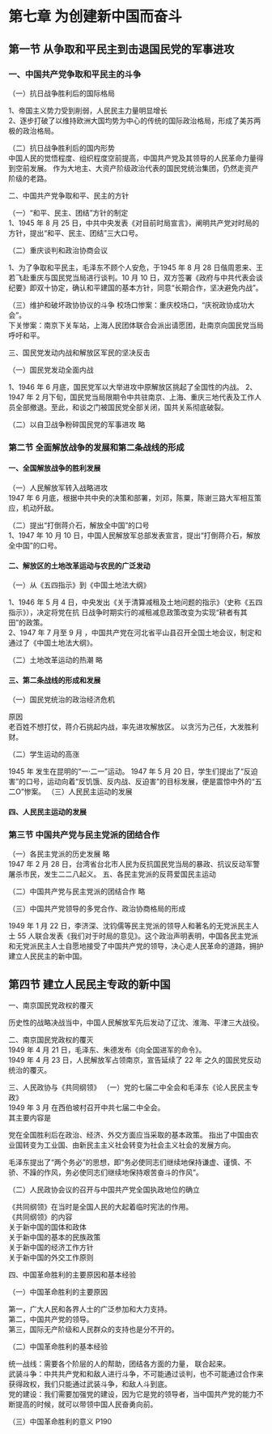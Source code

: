 # 第七章 为创建新中国而奋斗

## 第一节 从争取和平民主到击退国民党的军事进攻

### 一、中国共产党争取和平民主的斗争

（一）抗日战争胜利后的国际格局

1、帝国主义势力受到削弱，人民民主力量明显增长  
2、逐步打破了以维持欧洲大国均势为中心的传统的国际政治格局，形成了美苏两极的政治格局。  

（二）抗日战争胜利后的国内形势  
中国人民的觉悟程度、组织程度空前提高，中国共产党及其领导的人民革命力量得到空前发展。
作为大地主、大资产阶级政治代表的国民党统治集团，仍然走资产阶级的老路。  
 

二、中国共产党争取和平、民主的方针

（一）“和平、民主、团结”方针的制定  
1、1945 年 8 月 25 日，中共中央发表《对目前时局宣言》，阐明共产党对时局的方针，提出“和平、民主、团结”三大口号。

（二）重庆谈判和政治协商会议

1、为了争取和平民主，毛泽东不顾个人安危，于1945 年 8 月 28 日偕周恩来、王若飞赴重庆与国民党当局进行谈判。10 月 10 日，双方签署《政府与中共代表会谈纪要》即双十协定，确认和平建国的基本方针，同意“长期合作，坚决避免内战”。

（三）维护和破坏政协协议的斗争
校场口惨案：重庆校场口，“庆祝政协成功大会”。  
下关惨案：南京下关车站，上海人民团体联合会派出请愿团，赴南京向国民党当局呼吁和平。  

三、国民党发动内战和解放区军民的坚决反击

（一）国民党发动全面内战

1、1946 年 6 月底，国民党军以大举进攻中原解放区挑起了全国性的内战。
2、1947 年 2 月下旬，国民党当局限期令中共驻南京、上海、重庆三地代表及工作人员全部撤退。至此，和谈之门被国民党全部关闭，国共关系彻底破裂。

（二）以自卫战争粉碎国民党的军事进攻
略

### 第二节 全面解放战争的发展和第二条战线的形成

#### 一、全国解放战争的胜利发展

（一）人民解放军转入战略进攻  
1947 年 6 月底，根据中共中央的决策和部署，刘邓，陈粟，陈谢三路大军相互策应，机动歼敌。

（二）提出“打倒蒋介石，解放全中国”的口号  
1、1947 年 10 月 10 日，中国人民解放军总部发表宣言，提出“打倒蒋介石，解放全中国”的口号。

#### 二、解放区的土地改革运动与农民的广泛发动

（一）从《五四指示》到《中国土地法大纲》

1、1946 年 5 月 4 日，中央发出《关于清算减租及土地问题的指示》（史称《五四指示》），决定将党在抗 日战争时期实行的减租减息政策改变为实现“耕者有其田”的政策。  
2、1947 年 7 月至 9 月 ，中国共产党在河北省平山县召开全国土地会议，制定和通过了《中国土地法大纲》。

（二）土地改革运动的热潮
略

#### 三、第二条战线的形成和发展

（一）国民党统治的政治经济危机

原因  
老百姓不想打仗，蒋介石挑起内战，率先进攻解放区。
以贪污为己任，大发胜利财。

（二）学生运动的高涨

1945 年 发生在昆明的“一·二一”运动。
1947 年 5 月 20 日，学生们提出了“反迫害”的口号，运动向着“反饥饿、反内战、反迫害”的目标发展，便是震惊中外的“五二O”惨案。
（三）人民民主运动的发展

#### 四、人民民主运动的发展

### 第三节 中国共产党与民主党派的团结合作  

（一）各民主党派的历史发展
略  
1947 年 2 月 28 日，台湾省台北市人民为反抗国民党当局的暴政、抗议反动军警屠杀市民，发生二二八起义。
五、各民主党派的反蒋爱国民主运动

（二）中国共产党与民主党派的团结合作
略  

（三）中国共产党领导的多党合作、政治协商格局的形成  

1949 年 1 月 22 日，李济深、沈钧儒等民主党派的领导人和著名的无党派民主人士 55 人联合发表《我们对于时局的意见》。这个政治声明表明，中国各民主党派和无党派民主人士自愿地接受了中国共产党的领导，决心走人民革命的道路，拥护建立人民民主的新中国。

## 第四节 建立人民民主专政的新中国  

一、南京国民党政权的覆灭

历史性的战略决战当中，中国人民解放军先后发动了辽沈、淮海、平津三大战役。

二、南京国民党政权的覆灭  
1949 年 4 月 21 日，毛泽东、朱德发布《向全国进军的命令》。  
1949 年 4 月 23 日，人民解放军占领南京，宣告延续了 22 年 之久的国民党反动统治的覆灭。  

三、人民政协与《共同纲领》
 （一）党的七届二中全会和毛泽东《论人民民主专政》  
1949 年 3 月 在西伯坡村召开中共七届二中全会。  
其主要内容是

党在全国胜利后在政治、经济、外交方面应当采取的基本政策。
指出了中国由农业国转变为工业国、由新民主主义社会转变为社会主义社会的发展方向。

毛泽东提出了“两个务必”的思想，即“务必使同志们继续地保持谦虚、谨慎、不骄、不躁的作风，务必使同志们继续地保持艰苦奋斗的作风”。

（二）人民政协会议的召开与中国共产党全国执政地位的确立

《共同纲领》在当时是全国人民的大起着临时宪法的作用。  
《共同纲领》的内容  
关于新中国的国体和政体  
关于新中国的基本的民族政策  
关于新中国的经济工作方针  
关于新中国的外交工作原则  

四、中国革命胜利的主要原因和基本经验

（一）中国革命胜利的主要原因

第一，广大人民和各界人士的广泛参加和大力支持。  
第二，中国共产党的领导。  
第三，国际无产阶级和人民群众的支持也是分不开的。  

（二）中国革命胜利的基本经验  

统一战线：需要各个阶层的人的帮助，团结各方面的力量， 联合起来。  
武装斗争：中共共产党和和敌人进行斗争，不可能通过谈判，也不可能通过合作来获得政权，我们只能通过武装斗争，和敌人斗到底。  
党的建设：我们需要加强党的建设，因为它是党的领导者，当中国共产党的能力不断提高的时候，就可以带领中国人民奋勇向前。  

（三）中国革命胜利的意义
P190
   
